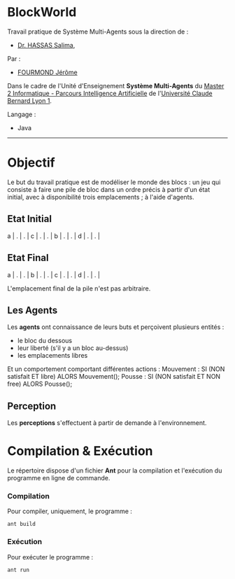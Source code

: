 # BlockWorld

Travail pratique de Système Multi-Agents sous la direction de :
- [Dr. HASSAS Salima](https://sites.google.com/site/mysitesalima/),

Par : 
- [FOURMOND Jérôme](https://github.com/jfourmond/)

Dans le cadre de l'Unité d'Enseignement **Système Multi-Agents** du [Master 2 Informatique - Parcours Intelligence Artificielle](http://master-info.univ-lyon1.fr/IA/) de l'[Université Claude Bernard Lyon 1](http://www.univ-lyon1.fr/).

Langage :
- Java

---

# Objectif

Le but du travail pratique est de modéliser le monde des blocs : un jeu qui consiste à faire une pile de bloc dans un ordre précis à partir d'un état initial, avec à disponibilité trois emplacements ; à l'aide d'agents.

## Etat Initial

  a  |  .  |  .  |
  c  |  .  |  .  | 
  b  |  .  |  .  | 
  d  |  .  |  .  | 

## Etat Final

  a  |  .  |  .  | 
  b  |  .  |  .  | 
  c  |  .  |  .  | 
  d  |  .  |  .  |

L'emplacement final de la pile n'est pas arbitraire.

## Les Agents
Les **agents** ont connaissance de leurs buts et perçoivent plusieurs entités :
- le bloc du dessous
- leur liberté (s'il y a un bloc au-dessus)
- les emplacements libres

Et un comportement comportant différentes actions :
Mouvement : SI (NON satisfait ET libre) ALORS Mouvement();
Pousse : SI (NON satisfait ET NON free) ALORS Pousse();

## Perception
Les **perceptions** s'effectuent à partir de demande à l'environnement.

# Compilation & Exécution

Le répertoire dispose d'un fichier **Ant** pour la compilation et l'exécution du programme en ligne de commande.

### Compilation

Pour compiler, uniquement, le programme :

	ant build

### Exécution

Pour exécuter le programme :

	ant run